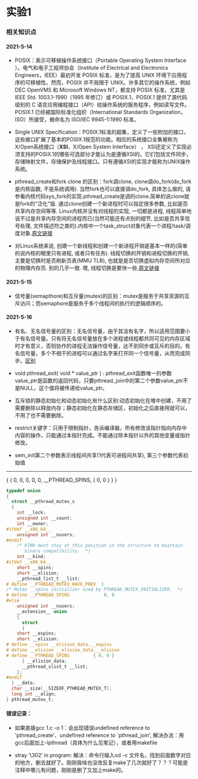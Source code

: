 # 实验1

### 相关知识点

#### 2021-5-14

- POSIX：表示可移植操作系统接口（Portable Operating System Interface ）。电气和电子工程师协会（Institute of Electrical and Electronics Engineers，IEEE）最初开发 POSIX 标准，是为了提高 UNIX 环境下应用程序的可移植性。然而，POSIX 并不局限于 UNIX。许多其它的操作系统，例如 DEC OpenVMS 和 Microsoft Windows NT，都支持 POSIX 标准，尤其是 IEEE Std. 1003.1-1990（1995 年修订）或 POSIX.1，POSIX.1 提供了源代码级别的 C 语言应用编程接口（API）给操作系统的服务程序，例如读写文件。POSIX.1 已经被国际标准化组织（International Standards Organization，ISO）所接受，被命名为 ISO/IEC 9945-1:1990 标准。
- Single UNIX Specification：POSIX.1标准的超集，定义了一些附加的接口，这些接口扩展了基本的POSIX.1规范的功能。相应的系统接口全集被称为X/Open系统接口（**XSI**，X/Open System Interface） ， XSI还定义了实现必须支持的POSIX.1的哪些可选部分才能认为是遵循XSI的。它们包括文件同步，存储映射文件，存储保护及线程接口。只有遵循XSI的实现才能称为UNIX操作系统。

- pthread_create和fork clone 的区别：fork调clone, clone调do_fork(do_fork是内核函数, 不是系统调用). 当然fork也可以直接调do_fork, 具体怎么做的, 请参看内核代码sys_fork的实现.pthread_create是调的clone.简单的说clone就是fork的"泛化"版. 通过clone创建一个新进程时可以指定很多参数, 比如是否共享内存空间等等. Linux内核并没有对线程的实现, 一切都是进程, 线程简单地说不过是共享内存空间的进程而已(当然可能还有点别的细节, 比如是否共享信号处理, 文件描述符之类的).内核中一个task_struct对象代表一个进程/task/调度对象.[原文链接]


- 对Linux系统来说, 创建一个新线程和创建一个新进程开销是基本一样的(简单的说内核的眼里只有进程, 或者只有任务). 线程切换的开销和进程切换的开销, 主要是切换时是否刷新页表(MMU TLB), 也就是是否切换虚拟内存空间所对应的物理内存页. 别的几乎一致. 嗯, 线程切换是要快一些.[原文链接]

#### 2021-5-15

- 信号量(semapthore)和互斥量(mutex)的区别：mutex是服务于共享资源的互斥访问；而semaphore是服务于多个线程间的执行的逻辑顺序的。

#### 2021-5-16

- 有名、无名信号量的区别：无名信号量，由于其没有名字，所以适用范围要小于有名信号量。只有将无名信号量放在多个进程或线程都共同可见的内存区域时才有意义，否则协作的进程无法操作信号量，达不到同步或互斥的目的。有名信号量，多个不相干的进程可以通过名字来打开同一个信号量，从而完成同步。[区别]

[区别]:https://blog.csdn.net/qq_38813056/article/details/85706006

- void pthread_exit( void * value_ptr ) : pthread_exit函数唯一的参数value_ptr是函数的返回代码，只要pthread_join中的第二个参数value_ptr不是NULL，这个值将被传递给value_ptr。

- 互斥锁的静态初始化和动态初始化有什么区别:动态初始化在堆中创建，不用了需要删除以释放内存；静态初始化在静态存储区，初始化之后直接用就可以，不用了也不需要删除。

- restrict关键字：只用于限制指针，告诉编译器，所有修改该指针指向内存中内容的操作，只能通过本指针完成。不能通过除本指针以外的其他变量或指针修改。

- sem_init第二个参数表示线程间共享(1代表可进程间共享), 第三个参数代表初始值


---

{ { 0, 0, 0, 0, 0, __PTHREAD_SPINS, { 0, 0 } } }
```C
typedef union
{
  struct __pthread_mutex_s
  {
    int __lock;
    unsigned int __count;
    int __owner;
#ifdef __x86_64__
    unsigned int __nusers;
#endif
    /* KIND must stay at this position in the structure to maintain
       binary compatibility.  */
    int __kind;
#ifdef __x86_64__
    short __spins;
    short __elision;
    __pthread_list_t __list;
# define __PTHREAD_MUTEX_HAVE_PREV	1
/* Mutex __spins initializer used by PTHREAD_MUTEX_INITIALIZER.  */
# define __PTHREAD_SPINS             0, 0
#else
    unsigned int __nusers;
    __extension__ union
    {
      struct
      {
	short __espins;
	short __elision;
# define __spins __elision_data.__espins
# define __elision __elision_data.__elision
# define __PTHREAD_SPINS         { 0, 0 }
      } __elision_data;
      __pthread_slist_t __list;
    };
#endif
  } __data;
  char __size[__SIZEOF_PTHREAD_MUTEX_T];
  long int __align;
} pthread_mutex_t;
```


[原文链接]:http://bbs.chinaunix.net/forum.php?mod=viewthread&tid=3766087&highlight=&page=1

#### 错误记录：
- 如果直接gcc 1.c -o 1：会出现错误undefined reference to 'pthread_create'、undefined reference to `pthread_join', 解决办法：用gcc后面加上-lpthread（具体为什么见笔记），或者用makefile

- stray ‘\302’ in program: 解决：命令行输入od -c 文件名，找到前面数字对应的地方，删去就好了。刚刚我啥也没改反复make了几次就好了？？？可能是注释中哪儿有问题，刚刚是删了又加上make的。
#### 